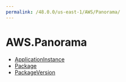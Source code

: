 ```yaml
---
permalink: /48.0.0/us-east-1/AWS/Panorama/
---
```


# AWS.Panorama



* [ApplicationInstance](ApplicationInstance.md)
* [Package](Package.md)
* [PackageVersion](PackageVersion.md)